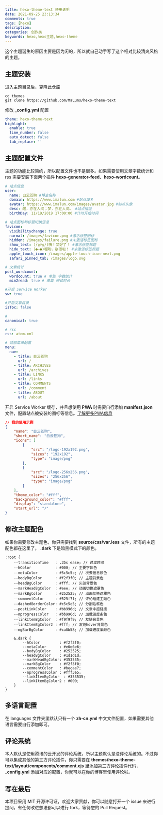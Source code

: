 ```yaml
---
title: hexo-theme-text 使用说明
date: 2021-09-25 23:13:34
comments: true
tags: [hexo]
description: 
categories: 创作类
keywords: hexo,hexo主题,hexo-theme
---
```


这个主题诞生的原因主要是因为闲的，所以就自己动手写了这个相对比较清爽风格的主题。

<!--more -->

## 主题安装

进入主题目录后，克隆此仓库

``` git
cd themes
git clone https://github.com/MaLuns/hexo-theme-text
```

修改 **_config.yml** 配置
``` yml
theme: hexo-theme-text
highlight:
  enable: true
  line_number: false
  auto_detect: false
  tab_replace: ''
```

## 主题配置文件
主题的功能比较简约，所以配置文件也不是很多。如果需要使用文章字数统计和 rss 需要安装下面两个插件 **hexo-generator-feed**、**hexo-wordcount**。

``` yml
# 站点信息 
user:
  name: 白云苍狗 #博主名称
  domain: https://www.imalun.com #站点域名
  avatar: https://www.imalun.com/images/avatar.jpg #站点头像
  desc: 醒，亦在人间；梦，亦在人间。 #站点描述
  birthDay: 11/19/2019 17:00:00 #计时开始时间

# 站点图标和标题切换信息
favicon:
  visibilitychange: true
  narmal: /images/favicon.png #激活标签图标
  hidden: /images/failure.png #未激活标签图标
  show_text: (/≧▽≦/)咦！又好了！ #激活标签标题
  hide_text: (●—●)喔哟，崩溃啦！ #未激活标签标题
  apple_touch_icon: /images/apple-touch-icon-next.png
  safari_pinned_tab: /images/logo.svg

# 文章统计
post_wordcount:
  wordcount: true # 单篇 字数统计
  min2read: true # 单篇 阅读时长

#开启 Service Worker 
sw: true

#开启文章目录
isToc: false

#
canonical: true

# rss
rss: atom.xml

# 顶部菜单配置
menu:
  nav:
    - title: 白云苍狗
      url: /
    - title: ARCHIVES
      url: /archives
    - title: LINKS
      url: /links
    - title: COMMENTS
      url: /comment
    - title: ABOUT
      url: /about

```
开启 Service Worker 缓存，并且想使用 **PWA** 时需要自行添加 **manifest.json** 文件，配置站点被安装的图标等信息。[了解更多PWA信息](https://developer.mozilla.org/zh-CN/docs/Web/Progressive_web_apps)
``` json
// 我的使用示例
{
    "name": "白云苍狗",
    "short_name": "白云苍狗",
    "icons": [
        {
            "src": "/logo-192x192.png",
            "sizes": "192x192",
            "type": "image/png"
        },
        {
            "src": "/logo-256x256.png",
            "sizes": "256x256",
            "type": "image/png"
        }
    ],
    "theme_color": "#fff",
    "background_color": "#fff",
    "display": "standalone",
    "start_url": "/"
}
```


## 修改主题配色
如果你需要修改主题色，你只需要找到 **source/css/var.less** 文件，所有的主题配色都在这里了， **.dark** 下是暗黑模式下的颜色。
```less
:root {
    --transitionTime   : .35s ease; // 过渡时间
    --hColor           : #000; // 主要字体色
    --metaColor        : #5c5c5c; // 次要信息颜色
    --bodyBgColor      : #f2f3f0; // 主题背景色
    --headBgColor      : #fff; // 头部背景色
    --markHeadBgColor  : #eee; // 动画切换遮罩色
    --markBgColor      : #252525; // 动画切换遮罩色
    --commentColor     : #525f7f; // 评论组建主题色
    --dashedBorderColor: #c5c5c5; // 分割边框色
    --postLinkColor    : #bb996d; // 文章中超链接
    --nprogressColor   : #bb996d; // 加载进度条色
    --linkItemBgColor  : #f9f9f9; // 友链背景色
    --linkItemBgColor2 : #fff; // 友链hover背景色
    --ngBarBgColor     : #ca8b58; // 加载进度条颜色

    &.dark {
        --hColor         : #f2f3f0;
        --metaColor      : #e6e6e6;
        --bodyBgColor    : #252525;
        --headBgColor    : #1d1d1d;
        --markHeadBgColor: #353535;
        --markBgColor    : #f2f3f0;
        --commentColor   : #becae7; 
        --nprogressColor : #fff3e5;
        --linkItemBgColor  : #353535; 
        --linkItemBgColor2 : #000; 
    }
}
```

## 多语言配置
在 languages 文件夹里默认只有一个 **zh-cn.yml** 中文文件配置，如果需要其他语言需要自行添加即可。

## 评论系统
本人默认是使用腾讯的云开发的评论系统，所以主题默认是没评论系统的。不过你可以集成其他的第三方评论插件，你只需要在 **themes/hexo-theme-text/layout/components/comment.ejs** 里添加第三方评论插件代码，**_config.yml** 添加对应的配置，你就可以在你的博客里使用评论啦。

## 写在最后
本项目采用 MIT 开源许可证，欢迎大家贡献，你可以随意打开一个 issue 来进行提问，有任何改进想法都可以进行 fork，等待您的 Pull Request。